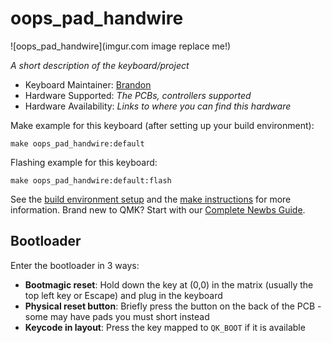 # oops_pad_handwire

![oops_pad_handwire](imgur.com image replace me!)

*A short description of the keyboard/project*

* Keyboard Maintainer: [Brandon](https://github.com/Brandon)
* Hardware Supported: *The PCBs, controllers supported*
* Hardware Availability: *Links to where you can find this hardware*

Make example for this keyboard (after setting up your build environment):

    make oops_pad_handwire:default

Flashing example for this keyboard:

    make oops_pad_handwire:default:flash

See the [build environment setup](https://docs.qmk.fm/#/getting_started_build_tools) and the [make instructions](https://docs.qmk.fm/#/getting_started_make_guide) for more information. Brand new to QMK? Start with our [Complete Newbs Guide](https://docs.qmk.fm/#/newbs).

## Bootloader

Enter the bootloader in 3 ways:

* **Bootmagic reset**: Hold down the key at (0,0) in the matrix (usually the top left key or Escape) and plug in the keyboard
* **Physical reset button**: Briefly press the button on the back of the PCB - some may have pads you must short instead
* **Keycode in layout**: Press the key mapped to `QK_BOOT` if it is available
